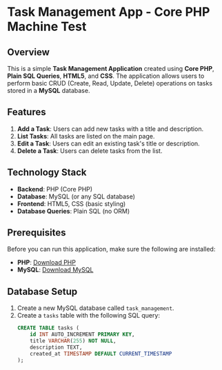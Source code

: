 # Task Management App - Core PHP Machine Test

## Overview

This is a simple **Task Management Application** created using **Core PHP**, **Plain SQL Queries**, **HTML5**, and **CSS**. The application allows users to perform basic CRUD (Create, Read, Update, Delete) operations on tasks stored in a **MySQL** database.

## Features

1. **Add a Task**: Users can add new tasks with a title and description.
2. **List Tasks**: All tasks are listed on the main page.
3. **Edit a Task**: Users can edit an existing task's title or description.
4. **Delete a Task**: Users can delete tasks from the list.

## Technology Stack

- **Backend**: PHP (Core PHP)
- **Database**: MySQL (or any SQL database)
- **Frontend**: HTML5, CSS (basic styling)
- **Database Queries**: Plain SQL (no ORM)

## Prerequisites

Before you can run this application, make sure the following are installed:

- **PHP**: [Download PHP](https://www.php.net/downloads)
- **MySQL**: [Download MySQL](https://dev.mysql.com/downloads/installer/)

## Database Setup

1. Create a new MySQL database called `task_management`.
2. Create a `tasks` table with the following SQL query:
   ```sql
   CREATE TABLE tasks (
       id INT AUTO_INCREMENT PRIMARY KEY,
       title VARCHAR(255) NOT NULL,
       description TEXT,
       created_at TIMESTAMP DEFAULT CURRENT_TIMESTAMP
   );
